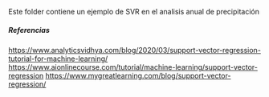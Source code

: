 Este folder contiene un ejemplo de SVR en el analisis anual de precipitación


##### Referencias
https://www.analyticsvidhya.com/blog/2020/03/support-vector-regression-tutorial-for-machine-learning/
https://www.aionlinecourse.com/tutorial/machine-learning/support-vector-regression
https://www.mygreatlearning.com/blog/support-vector-regression/

